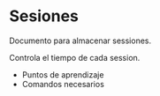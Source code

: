 # Sesiones

Documento para almacenar sessiones.

Controla el tiempo de cada session.

- Puntos de aprendizaje
- Comandos necesarios
